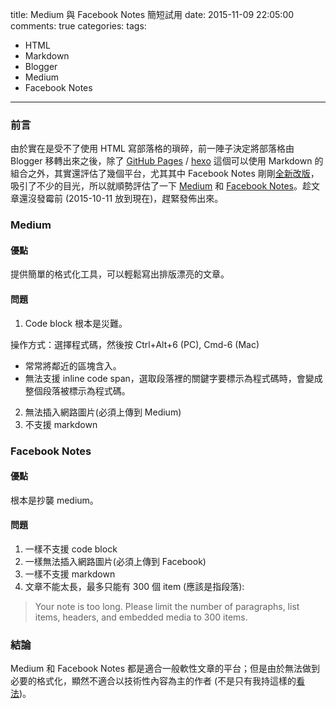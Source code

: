 title: Medium 與 Facebook Notes 簡短試用
date: 2015-11-09 22:05:00
comments: true
categories: 
tags:
  - HTML
  - Markdown
  - Blogger
  - Medium
  - Facebook Notes
---
### 前言

由於實在是受不了使用 HTML 寫部落格的瑣碎，前一陣子決定將部落格由 Blogger 移轉出來之後，除了 [GitHub Pages](https://pages.github.com/) / [hexo](https://hexo.io/zh-tw/) 這個可以使用 Markdown 的組合之外，其實還評估了幾個平台，尤其其中 Facebook Notes 剛剛[全新改版][facebook-notes]，吸引了不少的目光，所以就順勢評估了一下 [Medium](https://medium.com/) 和 [Facebook Notes](https://www.facebook.com/help/115983655152193)。趁文章還沒發霉前 (2015-10-11 放到現在)，趕緊發佈出來。

<!-- more -->

### Medium

#### 優點

提供簡單的格式化工具，可以輕鬆寫出排版漂亮的文章。

#### 問題

1. Code block 根本是災難。

操作方式：選擇程式碼，然後按 Ctrl+Alt+6 (PC), Cmd-6 (Mac)

  * 常常將鄰近的區塊含入。
  * 無法支援 inline code span，選取段落裡的關鍵字要標示為程式碼時，會變成整個段落被標示為程式碼。

2. 無法插入網路圖片(必須上傳到 Medium)
3. 不支援 markdown

### Facebook Notes

#### 優點

根本是抄襲 medium。

#### 問題

1. 一樣不支援 code block
2. 一樣無法插入網路圖片(必須上傳到 Facebook)
3. 一樣不支援 markdown
4. 文章不能太長，最多只能有 300 個 item (應該是指段落):

>  Your note is too long. Please limit the number of paragraphs, list items, headers, and embedded media to 300 items.

### 結論

Medium 和 Facebook Notes 都是適合一般軟性文章的平台；但是由於無法做到必要的格式化，顯然不適合以技術性內容為主的作者 (不是只有我持這樣的[看法][Code Medium])。


[facebook-notes]: https://free.com.tw/facebook-notes/ "臉書「網誌」功能全新改版，Notes 專為長篇圖文分享而生"
[Code Medium]: https://medium.com/@sastanin/code-medium-492ed410bed5 "Code Medium: Is Medium suitable for writing about programming?"
